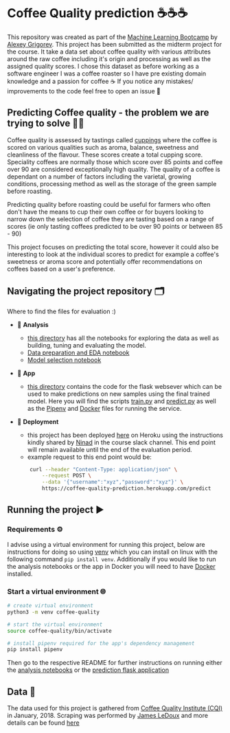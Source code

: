 # Coffee Quality prediction ☕☕☕

This repository was created as part of the [Machine Learning Bootcamp](https://github.com/alexeygrigorev/mlbookcamp-code/tree/master/course-zoomcamp) by [Alexey Grigorev](https://github.com/alexeygrigorev). This project has been submitted as the midterm project for the course. It take a data set about coffee quality with various attributes around the raw coffee including it's origin and processing as well as the assigned quality scores. I chose this dataset as before working as a software engineer I was a coffee roaster so I have pre existing domain knowledge and a passion for coffee ☕ If you notice any mistakes/ improvements to the code feel free to open an issue 💖

## Predicting Coffee quality - the problem we are trying to solve 🕵️‍♀️

Coffee quality is assessed by tastings called [cuppings](https://www.baristainstitute.com/inspiration/what-coffee-cupping) where the coffee is scored on various qualities such as aroma, balance, sweetness and cleanliness of the flavour. These scores create a total cupping score. Speciality coffees are normally those which score over 85 points and coffee over 90 are considered exceptionally high quality. The quality of a coffee is dependant on a number of factors including the varietal, growing conditions, processing method as well as the storage of the green sample before roasting.

Predicting quality before roasting could be useful for farmers who often don't have the means to cup their own coffee or for buyers looking to narrow down the selection of coffee they are tasting based on a range of scores (ie only tasting coffees predicted to be over 90 points or between 85 - 90)

This project focuses on predicting the total score, however it could also be interesting to look at the individual scores to predict for example a coffee's sweetness or aroma score and potentially offer recommendations on coffees based on a user's preference.


## Navigating the project repository 🗂️

Where to find the files for evaluation :)

- 📂 **Analysis**
    - [this directory](./analysis/README.md) has all the notebooks for exploring the data as well as building, tuning and evaluating the model.
    - [Data preparation and EDA notebook](./analysis/notebooks/data_exploration.ipynb)
    - [Model selection notebook](./analysis/notebooks/model_training.ipynb)
- 📂 **App**
    - [this directory](./app/README.md) contains the code for the flask websever which can be used to make predictions on new samples using the final trained model. Here you will find the scripts [train.py](./app/train.py) and [predict.py](./app/predict.py) as well as the [Pipenv](./app/Pipfile) and [Docker](./app/Dockerfile) files for running the service.
- 📂 **Deployment**
    - this project has been deployed [here](https://coffee-quality-prediction.herokuapp.com/predict) on Heroku using the instructions kindly shared by [Ninad](https://github.com/nindate/ml-zoomcamp-exercises/blob/main/how-to-use-heroku.md) in the course slack channel. This end point will remain available until the end of the evaluation period.
    - example request to this end point would be:

    ```sh
        curl --header "Content-Type: application/json" \
            --request POST \
            --data '{"username":"xyz","password":"xyz"}' \
            https://coffee-quality-prediction.herokuapp.com/predict
    ```


## Running the project ▶️

### Requirements ⚙️

I advise using a virtual environment for running this project, below are instructions for doing so using [venv](https://docs.python.org/3/library/venv.html) which you can install on linux with the following command `pip install venv`. Additionally if you would like to run the analysis notebooks or the app in Docker you will need to have [Docker](https://docs.docker.com/get-docker/) installed.

### Start a virtual environment 🌐

```sh
# create virtual environment
python3 -m venv coffee-quality

# start the virtual environment
source coffee-quality/bin/activate

# install pipenv required for the app's dependency management
pip install pipenv
```

Then go to the respective README for further instructions on running either the [analysis notebooks](./analysis/README.md) or the [prediction flask application](./app/README.md)

## Data 💽

The data used for this project is gathered from [Coffee Quality Institute (CQI)](https://database.coffeeinstitute.org/) in January, 2018. Scraping was performed by [James LeDoux](https://github.com/jldbc) and more details can be found [here](https://github.com/jldbc/coffee-quality-database)